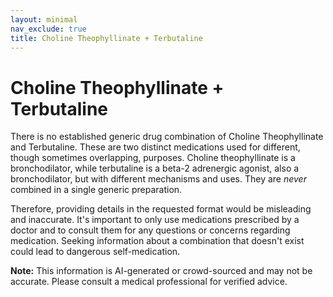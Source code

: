 ```yaml
---
layout: minimal
nav_exclude: true
title: Choline Theophyllinate + Terbutaline
---
```


# Choline Theophyllinate + Terbutaline

There is no established generic drug combination of Choline Theophyllinate and Terbutaline.  These are two distinct medications used for different, though sometimes overlapping, purposes.  Choline theophyllinate is a bronchodilator, while terbutaline is a beta-2 adrenergic agonist, also a bronchodilator, but with different mechanisms and uses.  They are *never* combined in a single generic preparation.

Therefore, providing details in the requested format would be misleading and inaccurate.  It's important to only use medications prescribed by a doctor and to consult them for any questions or concerns regarding medication.  Seeking information about a combination that doesn't exist could lead to dangerous self-medication.


**Note:** This information is AI-generated or crowd-sourced and may not be accurate. Please consult a medical professional for verified advice.